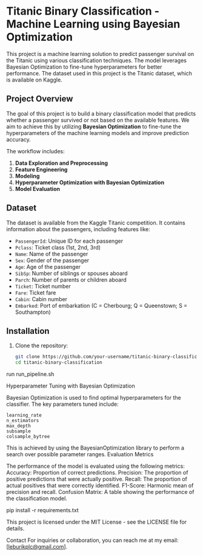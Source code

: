 # Titanic Binary Classification - Machine Learning using Bayesian Optimization

This project is a machine learning solution to predict passenger survival on the Titanic using various classification techniques. The model leverages Bayesian Optimization to fine-tune hyperparameters for better performance. The dataset used in this project is the Titanic dataset, which is available on Kaggle.

## Project Overview

The goal of this project is to build a binary classification model that predicts whether a passenger survived or not based on the available features. We aim to achieve this by utilizing **Bayesian Optimization** to fine-tune the hyperparameters of the machine learning models and improve prediction accuracy.

The workflow includes:
1. **Data Exploration and Preprocessing**
2. **Feature Engineering**
3. **Modeling**
4. **Hyperparameter Optimization with Bayesian Optimization**
5. **Model Evaluation**

## Dataset

The dataset is available from the Kaggle Titanic competition. It contains information about the passengers, including features like:
- `PassengerId`: Unique ID for each passenger
- `Pclass`: Ticket class (1st, 2nd, 3rd)
- `Name`: Name of the passenger
- `Sex`: Gender of the passenger
- `Age`: Age of the passenger
- `SibSp`: Number of siblings or spouses aboard
- `Parch`: Number of parents or children aboard
- `Ticket`: Ticket number
- `Fare`: Ticket fare
- `Cabin`: Cabin number
- `Embarked`: Port of embarkation (C = Cherbourg; Q = Queenstown; S = Southampton)

## Installation

1. Clone the repository:
   ```bash
   git clone https://github.com/your-username/titanic-binary-classification.git
   cd titanic-binary-classification

run 
run_pipeline.sh

Hyperparameter Tuning with Bayesian Optimization

Bayesian Optimization is used to find optimal hyperparameters for the classifier. The key parameters tuned include:

    learning_rate
    n_estimators
    max_depth
    subsample
    colsample_bytree

This is achieved by using the BayesianOptimization library to perform a search over possible parameter ranges.
Evaluation Metrics

The performance of the model is evaluated using the following metrics:
    Accuracy: Proportion of correct predictions.
    Precision: The proportion of positive predictions that were actually positive.
    Recall: The proportion of actual positives that were correctly identified.
    F1-Score: Harmonic mean of precision and recall.
    Confusion Matrix: A table showing the performance of the classification model.

  pip install -r requirements.txt

This project is licensed under the MIT License - see the LICENSE file for details.

Contact
For inquiries or collaboration, you can reach me at my email: [leburikplc@gmail.com].


